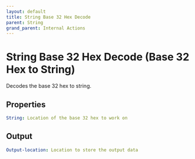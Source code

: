 ```yaml
---
layout: default
title: String Base 32 Hex Decode
parent: String
grand_parent: Internal Actions
---
```

# String Base 32 Hex Decode (Base 32 Hex to String)
Decodes the base 32 hex to string.

## Properties
```yaml
String: Location of the base 32 hex to work on
```

## Output
```yaml
Output-location: Location to store the output data
```
